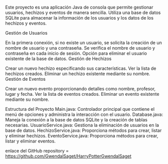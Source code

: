 Este proyecto es una aplicación Java de consola que permite gestionar usuarios, hechizos y eventos de manera sencilla. Utiliza una base de datos SQLite para almacenar la información de los usuarios y los datos de los hechizos y eventos.


Gestión de Usuarios

En la primera conexión, si no existe un usuario, se solicita la creación de un nombre de usuario y una contraseña.
Se verifica el nombre de usuario y contraseña en cada inicio de sesión.
Opción para eliminar el usuario existente de la base de datos.
Gestión de Hechizos

Crear un nuevo hechizo especificando sus características.
Ver la lista de hechizos creados.
Eliminar un hechizo existente mediante su nombre.
Gestión de Eventos

Crear un nuevo evento proporcionando detalles como nombre, profesor, lugar y fecha.
Ver la lista de eventos creados.
Eliminar un evento existente mediante su nombre.

Estructura del Proyecto
Main.java: Controlador principal que contiene el menú de opciones y administra la interacción con el usuario.
Database.java: Maneja la conexión a la base de datos SQLite y la creación de tablas necesarias.
UsuarioService.java: Gestiona la eliminación de usuarios en la base de datos.
HechizoService.java: Proporciona métodos para crear, listar y eliminar hechizos.
EventoService.java: Proporciona métodos para crear, listar y eliminar eventos.

enlace del GitHub repository = https://github.com/GwendalSaget/HarryPotterGwendalSaget
